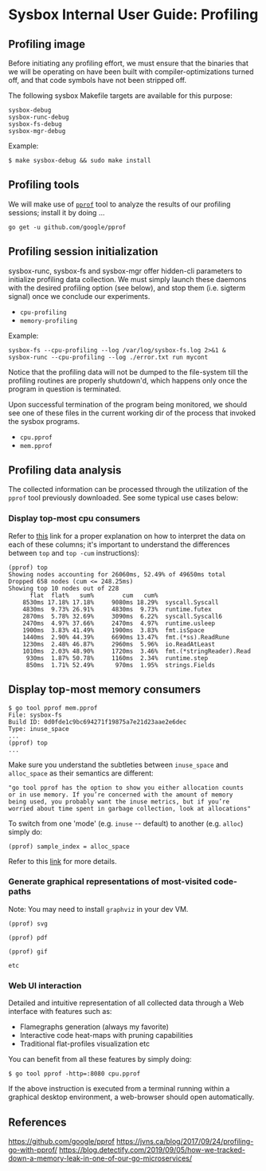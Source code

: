 # Sysbox Internal User Guide: Profiling

## Profiling image

Before initiating any profiling effort, we must ensure that the
binaries that we will be operating on have been built with
compiler-optimizations turned off, and that code symbols have not
been stripped off.

The following sysbox Makefile targets are available for this
purpose:

    sysbox-debug
    sysbox-runc-debug
    sysbox-fs-debug
    sysbox-mgr-debug

Example:

    $ make sysbox-debug && sudo make install

## Profiling tools

We will make use of [`pprof`](https://github.com/google/pprof) tool
to analyze the results of our profiling sessions; install it by
doing ...

    go get -u github.com/google/pprof

## Profiling session initialization

sysbox-runc, sysbox-fs and sysbox-mgr offer hidden-cli parameters to
initialize profiling data collection. We must simply launch these
daemons with the desired profiling option (see below), and stop
them (i.e. sigterm signal) once we conclude our experiments.

-   `cpu-profiling`
-   `memory-profiling`

Example:

    sysbox-fs --cpu-profiling --log /var/log/sysbox-fs.log 2>&1 &
    sysbox-runc --cpu-profiling --log ./error.txt run mycont

Notice that the profiling data will not be dumped to the file-system
till the profiling routines are properly shutdown'd, which happens
only once the program in question is terminated.

Upon successful termination of the program being monitored, we should
see one of these files in the current working dir of the process that
invoked the sysbox programs.

-   `cpu.pprof`
-   `mem.pprof`

## Profiling data analysis

The collected information can be processed through the utilization of
the `pprof` tool previously downloaded. See some typical use cases
below:

### Display top-most cpu consumers

Refer to [this](https://blog.golang.org/pprof) link for a proper
explanation on how to interpret the data on each of these columns;
it's important to understand the differences between `top` and
`top -cum` instructions):

    (pprof) top
    Showing nodes accounting for 26060ms, 52.49% of 49650ms total
    Dropped 658 nodes (cum <= 248.25ms)
    Showing top 10 nodes out of 228
          flat  flat%   sum%        cum   cum%
        8530ms 17.18% 17.18%     9080ms 18.29%  syscall.Syscall
        4830ms  9.73% 26.91%     4830ms  9.73%  runtime.futex
        2870ms  5.78% 32.69%     3090ms  6.22%  syscall.Syscall6
        2470ms  4.97% 37.66%     2470ms  4.97%  runtime.usleep
        1900ms  3.83% 41.49%     1900ms  3.83%  fmt.isSpace
        1440ms  2.90% 44.39%     6690ms 13.47%  fmt.(*ss).ReadRune
        1230ms  2.48% 46.87%     2960ms  5.96%  io.ReadAtLeast
        1010ms  2.03% 48.90%     1720ms  3.46%  fmt.(*stringReader).Read
         930ms  1.87% 50.78%     1160ms  2.34%  runtime.step
         850ms  1.71% 52.49%      970ms  1.95%  strings.Fields

## Display top-most memory consumers

    $ go tool pprof mem.pprof
    File: sysbox-fs
    Build ID: 0d0fde1c9bc694271f19875a7e21d23aae2e6dec
    Type: inuse_space
    ...
    (pprof) top
    ...

Make sure you understand the subtleties between `inuse_space` and
`alloc_space` as their semantics are different:

    "go tool pprof has the option to show you either allocation counts
    or in use memory. If you’re concerned with the amount of memory
    being used, you probably want the inuse metrics, but if you’re
    worried about time spent in garbage collection, look at allocations"

To switch from one 'mode' (e.g. `inuse` -- default) to another (e.g.
`alloc`) simply do:

    (pprof) sample_index = alloc_space

Refer to this [link](https://jvns.ca/blog/2017/09/24/profiling-go-with-pprof/) for more details.

### Generate graphical representations of most-visited code-paths

Note: You may need to install `graphviz` in your dev VM.

    (pprof) svg

    (pprof) pdf

    (pprof) gif

    etc

### Web UI interaction

Detailed and intuitive representation of all collected data through a Web
interface with features such as:

-   Flamegraphs generation (always my favorite)
-   Interactive code heat-maps with pruning capabilities
-   Traditional flat-profiles visualization
    etc

You can benefit from all these features by simply doing:

    $ go tool pprof -http=:8080 cpu.pprof

If the above instruction is executed from a terminal running within a
graphical desktop environment, a web-browser should open automatically.

## References

<https://github.com/google/pprof>
<https://jvns.ca/blog/2017/09/24/profiling-go-with-pprof/>
<https://blog.detectify.com/2019/09/05/how-we-tracked-down-a-memory-leak-in-one-of-our-go-microservices/>
